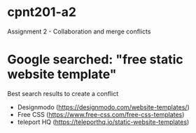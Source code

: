 # cpnt201-a2
Assignment 2 - Collaboration and merge conflicts
# Google searched: "free static website template"
 Best search results to create a conflict
  - Designmodo (https://designmodo.com/website-templates/)
   - Free CSS (https://www.free-css.com/free-css-templates)
   - teleport HQ (https://teleporthq.io/static-website-templates)
   
